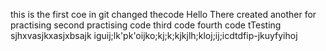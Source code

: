 this is the first coe in git
changed thecode
Hello There
created another for practising
second practising code
third code
fourth code
tTesting
sjhxvasjkxasjxbsajk
iguij;lk'pk'oijko;kj;k;kjkjlh;kloj;ij;icdtdfip-jkuyfyihoj
